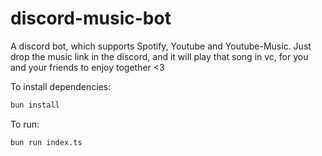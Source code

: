 # discord-music-bot
A discord bot, which supports Spotify, Youtube and Youtube-Music. Just drop the music link in the discord, and it will play that song in vc, for you and your friends to enjoy together <3


To install dependencies:

```bash
bun install
```

To run:

```bash
bun run index.ts
```

